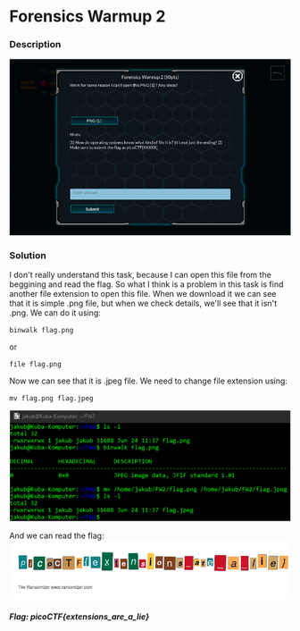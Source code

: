 # Forensics Warmup 2

### Description
![alt text](https://github.com/JakubK64/CTF-writeups/blob/master/picoCTF/Forensics/Forensics_Warmup_2/task.png)

### Solution
I don't really understand this task, because I can open this file from the beggining and read the flag. So what I think is a problem in 
this task is find another file extension to open this file.
When we download it we can see that it is simple .png file, but when we check details, we'll see that it isn't .png. We can do it using:
```unix
binwalk flag.png
```
or
```unix
file flag.png
```
Now we can see that it is .jpeg file. We need to change file extension using:
```unix
mv flag.png flag.jpeg
```
![alt text](https://github.com/JakubK64/CTF-writeups/blob/master/picoCTF/Forensics/Forensics_Warmup_2/Solution1.png)

And we can read the flag:
![alt text](https://github.com/JakubK64/CTF-writeups/blob/master/picoCTF/Forensics/Forensics_Warmup_2/flag.png)

#### *Flag: picoCTF{extensions_are_a_lie}*

